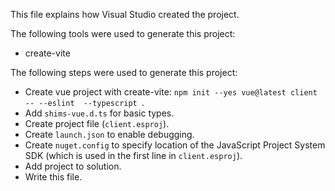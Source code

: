 This file explains how Visual Studio created the project.

The following tools were used to generate this project:
- create-vite

The following steps were used to generate this project:
- Create vue project with create-vite: `npm init --yes vue@latest client -- --eslint  --typescript `.
- Add `shims-vue.d.ts` for basic types.
- Create project file (`client.esproj`).
- Create `launch.json` to enable debugging.
- Create `nuget.config` to specify location of the JavaScript Project System SDK (which is used in the first line in `client.esproj`).
- Add project to solution.
- Write this file.
